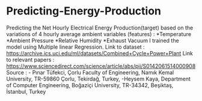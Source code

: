 # Predicting-Energy-Production
Predicting the Net Hourly Electrical Energy Production(target) based on the variations of 4  hourly average ambient variables (features) : 
*Temperature
*Ambient Pressure
*Relative Humidity 
*Exhaust Vacuum
I trained the model using Multiple linear Regression.
Link to dataset : https://archive.ics.uci.edu/ml/datasets/Combined+Cycle+Power+Plant
Link to relevant papers : https://www.sciencedirect.com/science/article/abs/pii/S0142061514000908
Source : - Pınar Tüfekci, Çorlu Faculty of Engineering, Namık Kemal University, TR-59860 Çorlu, Tekirdağ, Turkey, 
-Heysem Kaya, Department of Computer Engineering, Boğaziçi University, TR-34342, Beşiktaş, İstanbul, Turkey
 
